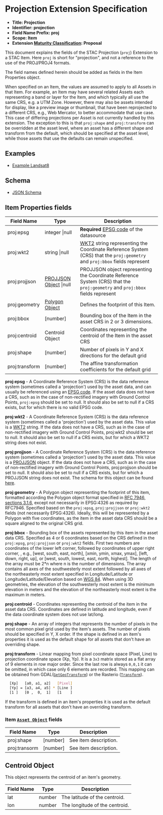 # Projection Extension Specification

- **Title: Projection**
- **Identifier: projection**
- **Field Name Prefix: proj**
- **Scope: Item**
- **Extension [Maturity Classification](../README.md#extension-maturity): Proposal**

This document explains the fields of the STAC Projection (`proj`) Extension to a STAC Item. Here `proj` is short
for "projection", and not a reference to the use of the PROJ/PROJ4 formats.

The field names defined herein should be added as fields in the Item Properties object.

When specified on an Item, the values are assumed to apply to all Assets in that Item. For example, an Item may have
several related Assets each representing a band or layer for the Item, and which typically all use the same CRS,
e.g. a UTM Zone. However, there may also be assets intended for display, like a preview image or thumbnail, that have
been reprojected to a different CRS, e.g., Web Mercator, to better accommodate that use case. This case of differing
projections per Asset is not currently handled by this extension. The exception to this is that `proj:shape` and
`proj:transform` can be overridden at the asset level, where an asset has a different shape and transform from the
default, which should be specified at the asset level, while those assets that use the defaults can remain unspecified.

## Examples

- [Example Landsat8](examples/example-landsat8.json)

## Schema

- [JSON Schema](json-schema/schema.json)

## Item Properties fields

| Field Name       | Type                     | Description |
| ---------------- | ------------------------ | ----------- |
| proj:epsg        | integer \|null  | **Required** [EPSG code](http://www.epsg-registry.org/) of the datasource |
| proj:wkt2        | string \|null   | [WKT2](http://docs.opengeospatial.org/is/12-063r5/12-063r5.html) string representing the Coordinate Reference System (CRS) that the `proj:geometry` and `proj:bbox` fields represent |
| proj:projjson    | [PROJJSON Object](https://proj.org/usage/projjson.html) \|null   | PROJJSON object representing the Coordinate Reference System (CRS) that the `proj:geometry` and `proj:bbox` fields represent |
| proj:geometry    | [Polygon Object](https://geojson.org/schema/Polygon.json)  | Defines the footprint of this Item. |
| proj:bbox        | \[number]       | Bounding box of the Item in the asset CRS in 2 or 3 dimensions. |
| proj:centroid    | Centroid Object | Coordinates representing the centroid of the Item in the asset CRS |
| proj:shape       | \[number]       | Number of pixels in Y and X directions for the default grid |
| proj:transform   | \[number]       | The affine transformation coefficients for the default grid  |

**proj:epsg** - A Coordinate Reference System (CRS) is the data reference system (sometimes called a
'projection') used by the asset data, and can usually be referenced using an [EPSG code](http://epsg.io).
If the asset data does not have a CRS, such as in the case of non-rectified imagery with Ground Control
Points, `proj:epsg` should be set to null. It should also be set to null if a CRS exists, but for which
there is no valid EPSG code.

**proj:wkt2** - A Coordinate Reference System (CRS) is the data reference system (sometimes called a
'projection') used by the asset data. This value is a [WKT2](http://docs.opengeospatial.org/is/12-063r5/12-063r5.html) string.
If the data does not have a CRS, such as in the case of non-rectified imagery with Ground Control
Points, proj:wkt2 should be set to null. It should also be set to null if a CRS exists, but for which
a WKT2 string does not exist.

**proj:projjson** - A Coordinate Reference System (CRS) is the data reference system (sometimes called a
'projection') used by the asset data. This value is a [PROJJSON](https://proj.org/specifications/projjson.html) object.
If the data does not have a CRS, such as in the case of non-rectified imagery with Ground Control
Points, proj:projjson should be set to null. It should also be set to null if a CRS exists, but for which
a PROJJSON string does not exist. The schema for this object can be found [here](https://proj.org/schemas/v0.1/projjson.schema.json).

**proj:geometry** - A Polygon object representing the footprint of this item, formatted according the Polygon
object format specified in [RFC 7946, sections 3.1.6](https://tools.ietf.org/html/rfc7946), except not necessarily
in EPSG:4326 as required by RFC7946.  Specified based on the `proj:epsg`, `proj:projjson` or `proj:wkt2` fields (not necessarily EPSG:4326).
Ideally, this will be represented by a Polygon with five coordinates, as the item in the asset data CRS should be
a square aligned to the original CRS grid.

**proj:bbox** - Bounding box of the assets represented by this item in the asset data CRS. Specified as 4 or 6
coordinates based on the CRS defined in the `proj:epsg`, `proj:projjson` or `proj:wkt2` fields.  First two numbers are coordinates
of the lower left corner, followed by coordinates of upper right corner, , e.g., \[west, south, east, north],
\[xmin, ymin, xmax, ymax], \[left, down, right, up], or \[west, south, lowest, east, north, highest]. The length of the array must be 2*n where n is the number of dimensions. The array contains all axes of the southwesterly most extent followed by all axes of the northeasterly most extent specified in Longitude/Latitude or Longitude/Latitude/Elevation based on [WGS 84](http://www.opengis.net/def/crs/OGC/1.3/CRS84). When using 3D geometries, the elevation of the southwesterly most extent is the minimum elevation in meters and the elevation of the northeasterly most extent is the maximum in meters.

**proj:centroid** - Coordinates representing the centroid of the item in the asset data CRS.  Coordinates are
defined in latitude and longitude, even if the data coordinate system does not use lat/long.

**proj:shape** - An array of integers that represents the number of pixels in the most common pixel grid used by the item's assets.
The number of pixels should be specified in Y, X order. If the shape is defined in an item's properties it is used as
the default shape for all assets that don't have an overriding shape.

**proj:transform** - Linear mapping from pixel coordinate space (Pixel, Line) to projection coordinate space (Xp, Yp). It is a `3x3` matrix stored as a flat array of 9 elements in row major order. Since the last row is always `0,0,1` it can be omitted, in which case only 6 elements are recorded. This mapping can be obtained from GDAL([`GetGeoTransform`](https://gdal.org/api/gdaldataset_cpp.html#_CPPv4N11GDALDataset15GetGeoTransformEPd)) or the Rasterio ([`Transform`](https://rasterio.readthedocs.io/en/stable/api/rasterio.io.html#rasterio.io.BufferedDatasetWriter.transform)).

``` bash
  [Xp]   [a0, a1, a2]   [Pixel]
  [Yp] = [a3, a4, a5] * [Line ]
  [1 ]   [0 ,  0,  1]   [1    ]
```

If the transform is defined in an item's properties it is used as the default transform for all assets that don't have an overriding transform.

### Item [`Asset Object`](../../item-spec/item-spec.md#asset-object) fields

| Field Name | Type     | Description                                  |
| ---------- | -------- | -------------------------------------------- |
| proj:shape    | \[number] | See item description.  |
| proj:transorm | \[number] | See item description.  |

## Centroid Object

This object represents the centroid of an item's geometry.

| Field Name          | Type   | Description                                                  |
| ------------------- | ------ | ------------------------------------------------------------ |
| lat                 | number | The latitude of the centroid.  |
| lon                 | number | The longitude of the centroid. |
